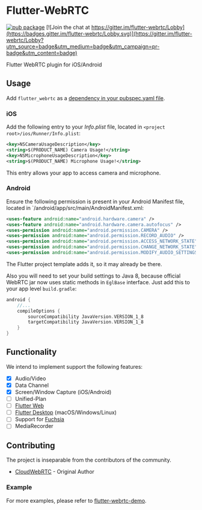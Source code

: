 # Flutter-WebRTC
[![pub package](https://img.shields.io/pub/v/flutter_webrtc.svg)](https://pub.dartlang.org/packages/flutter_webrtc) [![Join the chat at https://gitter.im/flutter-webrtc/Lobby](https://badges.gitter.im/flutter-webrtc/Lobby.svg)](https://gitter.im/flutter-webrtc/Lobby?utm_source=badge&utm_medium=badge&utm_campaign=pr-badge&utm_content=badge)

Flutter WebRTC plugin for iOS/Android

## Usage
Add `flutter_webrtc` as a [dependency in your pubspec.yaml file](https://flutter.io/using-packages/).

### iOS

Add the following entry to your _Info.plist_ file, located in `<project root>/ios/Runner/Info.plist`:

```xml
<key>NSCameraUsageDescription</key>
<string>$(PRODUCT_NAME) Camera Usage!</string>
<key>NSMicrophoneUsageDescription</key>
<string>$(PRODUCT_NAME) Microphone Usage!</string>
```

This entry allows your app to access camera and microphone.

### Android

Ensure the following permission is present in your Android Manifest file, located in `<project root>/android/app/src/main/AndroidManifest.xml:

```xml
<uses-feature android:name="android.hardware.camera" />
<uses-feature android:name="android.hardware.camera.autofocus" />
<uses-permission android:name="android.permission.CAMERA" />
<uses-permission android:name="android.permission.RECORD_AUDIO" />
<uses-permission android:name="android.permission.ACCESS_NETWORK_STATE" />
<uses-permission android:name="android.permission.CHANGE_NETWORK_STATE" />
<uses-permission android:name="android.permission.MODIFY_AUDIO_SETTINGS" />
```

The Flutter project template adds it, so it may already be there.

Also you will need to set your build settings to Java 8, because official WebRTC jar now uses static methods in `EglBase` interface. Just add this to your app level `build.gradle`:
```groovy
android {
    //...
    compileOptions {
        sourceCompatibility JavaVersion.VERSION_1_8
        targetCompatibility JavaVersion.VERSION_1_8
    }
}
```

## Functionality
We intend to implement support the following features:

- [X] Audio/Video
- [X] Data Channel
- [X] Screen/Window Capture (iOS/Android)
- [ ] Unified-Plan
- [ ] [Flutter Web](https://flutter.dev/web)
- [ ] [Flutter Desktop](https://github.com/flutter/flutter/wiki/Desktop-shells) (macOS/Windows/Linux)
- [ ] Support for [Fuchsia](https://fuchsia.googlesource.com/)
- [ ] MediaRecorder

## Contributing
The project is inseparable from the contributors of the community.
- [CloudWebRTC](https://github.com/cloudwebrtc) - Original Author

### Example
For more examples, please refer to [flutter-webrtc-demo](https://github.com/cloudwebrtc/flutter-webrtc-demo/).
